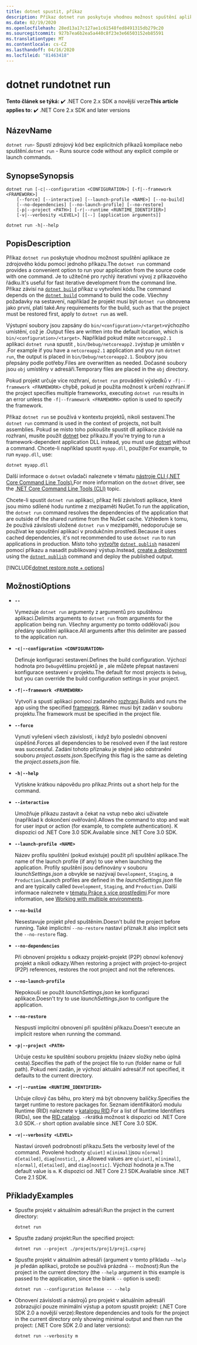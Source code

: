 ```yaml
---
title: dotnet spustit, příkaz
description: Příkaz dotnet run poskytuje vhodnou možnost spuštění aplikace ze zdrojového kódu.
ms.date: 02/19/2020
ms.openlocfilehash: 28ed13a17c127ae1c61548fed8491315db279c20
ms.sourcegitcommit: 927b7ea6b2ea5a440c8f23e3e66503152eb85591
ms.translationtype: MT
ms.contentlocale: cs-CZ
ms.lasthandoff: 04/16/2020
ms.locfileid: "81463418"
---
```

# <a name="dotnet-run"></a><span data-ttu-id="781c0-103">dotnet run</span><span class="sxs-lookup"><span data-stu-id="781c0-103">dotnet run</span></span>

<span data-ttu-id="781c0-104">**Tento článek se týká:** ✔️ .NET Core 2.x SDK a novější verze</span><span class="sxs-lookup"><span data-stu-id="781c0-104">**This article applies to:** ✔️ .NET Core 2.x SDK and later versions</span></span>

## <a name="name"></a><span data-ttu-id="781c0-105">Název</span><span class="sxs-lookup"><span data-stu-id="781c0-105">Name</span></span>

<span data-ttu-id="781c0-106">`dotnet run`- Spustí zdrojový kód bez explicitních příkazů kompilace nebo spuštění.</span><span class="sxs-lookup"><span data-stu-id="781c0-106">`dotnet run` - Runs source code without any explicit compile or launch commands.</span></span>

## <a name="synopsis"></a><span data-ttu-id="781c0-107">Synopse</span><span class="sxs-lookup"><span data-stu-id="781c0-107">Synopsis</span></span>

```dotnetcli
dotnet run [-c|--configuration <CONFIGURATION>] [-f|--framework <FRAMEWORK>]
    [--force] [--interactive] [--launch-profile <NAME>] [--no-build]
    [--no-dependencies] [--no-launch-profile] [--no-restore]
    [-p|--project <PATH>] [-r|--runtime <RUNTIME_IDENTIFIER>]
    [-v|--verbosity <LEVEL>] [[--] [application arguments]]

dotnet run -h|--help
```

## <a name="description"></a><span data-ttu-id="781c0-108">Popis</span><span class="sxs-lookup"><span data-stu-id="781c0-108">Description</span></span>

<span data-ttu-id="781c0-109">Příkaz `dotnet run` poskytuje vhodnou možnost spuštění aplikace ze zdrojového kódu pomocí jednoho příkazu.</span><span class="sxs-lookup"><span data-stu-id="781c0-109">The `dotnet run` command provides a convenient option to run your application from the source code with one command.</span></span> <span data-ttu-id="781c0-110">Je to užitečné pro rychlý iterativní vývoj z příkazového řádku.</span><span class="sxs-lookup"><span data-stu-id="781c0-110">It's useful for fast iterative development from the command line.</span></span> <span data-ttu-id="781c0-111">Příkaz závisí na [`dotnet build`](dotnet-build.md) příkaz u vytvoření kódu.</span><span class="sxs-lookup"><span data-stu-id="781c0-111">The command depends on the [`dotnet build`](dotnet-build.md) command to build the code.</span></span> <span data-ttu-id="781c0-112">Všechny požadavky na sestavení, například že projekt musí být `dotnet run` obnovena jako první, platí také.</span><span class="sxs-lookup"><span data-stu-id="781c0-112">Any requirements for the build, such as that the project must be restored first, apply to `dotnet run` as well.</span></span>

<span data-ttu-id="781c0-113">Výstupní soubory jsou zapsány do `bin/<configuration>/<target>`výchozího umístění, což je .</span><span class="sxs-lookup"><span data-stu-id="781c0-113">Output files are written into the default location, which is `bin/<configuration>/<target>`.</span></span> <span data-ttu-id="781c0-114">Například pokud máte `netcoreapp2.1` aplikaci `dotnet run`a spustit , `bin/Debug/netcoreapp2.1`výstup je umístěn v .</span><span class="sxs-lookup"><span data-stu-id="781c0-114">For example if you have a `netcoreapp2.1` application and you run `dotnet run`, the output is placed in `bin/Debug/netcoreapp2.1`.</span></span> <span data-ttu-id="781c0-115">Soubory jsou přepsány podle potřeby.</span><span class="sxs-lookup"><span data-stu-id="781c0-115">Files are overwritten as needed.</span></span> <span data-ttu-id="781c0-116">Dočasné soubory jsou `obj` umístěny v adresáři.</span><span class="sxs-lookup"><span data-stu-id="781c0-116">Temporary files are placed in the `obj` directory.</span></span>

<span data-ttu-id="781c0-117">Pokud projekt určuje více rozhraní, `dotnet run` provádění výsledků v `-f|--framework <FRAMEWORK>` chybě, pokud je použita možnost k určení rozhraní.</span><span class="sxs-lookup"><span data-stu-id="781c0-117">If the project specifies multiple frameworks, executing `dotnet run` results in an error unless the `-f|--framework <FRAMEWORK>` option is used to specify the framework.</span></span>

<span data-ttu-id="781c0-118">Příkaz `dotnet run` se používá v kontextu projektů, nikoli sestavení.</span><span class="sxs-lookup"><span data-stu-id="781c0-118">The `dotnet run` command is used in the context of projects, not built assemblies.</span></span> <span data-ttu-id="781c0-119">Pokud se místo toho pokoušíte spustit dll aplikace závislé na rozhraní, musíte použít [dotnet](dotnet.md) bez příkazu.</span><span class="sxs-lookup"><span data-stu-id="781c0-119">If you're trying to run a framework-dependent application DLL instead, you must use [dotnet](dotnet.md) without a command.</span></span> <span data-ttu-id="781c0-120">Chcete-li například spustit `myapp.dll`, použijte:</span><span class="sxs-lookup"><span data-stu-id="781c0-120">For example, to run `myapp.dll`, use:</span></span>

```dotnetcli
dotnet myapp.dll
```

<span data-ttu-id="781c0-121">Další informace o `dotnet` ovladači naleznete v tématu [nástroje CLI (.NET Core Command Line Tools).](index.md)</span><span class="sxs-lookup"><span data-stu-id="781c0-121">For more information on the `dotnet` driver, see the [.NET Core Command Line Tools (CLI)](index.md) topic.</span></span>

<span data-ttu-id="781c0-122">Chcete-li spustit `dotnet run` aplikaci, příkaz řeší závislosti aplikace, které jsou mimo sdílené hodu runtime z mezipaměti NuGet.</span><span class="sxs-lookup"><span data-stu-id="781c0-122">To run the application, the `dotnet run` command resolves the dependencies of the application that are outside of the shared runtime from the NuGet cache.</span></span> <span data-ttu-id="781c0-123">Vzhledem k tomu, že používá závislosti uložené `dotnet run` v mezipaměti, nedoporučuje se používat ke spouštění aplikací v produkčním prostředí.</span><span class="sxs-lookup"><span data-stu-id="781c0-123">Because it uses cached dependencies, it's not recommended to use `dotnet run` to run applications in production.</span></span> <span data-ttu-id="781c0-124">Místo toho [vytvořte](../deploying/index.md) [`dotnet publish`](dotnet-publish.md) nasazení pomocí příkazu a nasadit publikovaný výstup.</span><span class="sxs-lookup"><span data-stu-id="781c0-124">Instead, [create a deployment](../deploying/index.md) using the [`dotnet publish`](dotnet-publish.md) command and deploy the published output.</span></span>

[!INCLUDE[dotnet restore note + options](~/includes/dotnet-restore-note-options.md)]

## <a name="options"></a><span data-ttu-id="781c0-125">Možnosti</span><span class="sxs-lookup"><span data-stu-id="781c0-125">Options</span></span>

- **`--`**

  <span data-ttu-id="781c0-126">Vymezuje `dotnet run` argumenty z argumentů pro spuštěnou aplikaci.</span><span class="sxs-lookup"><span data-stu-id="781c0-126">Delimits arguments to `dotnet run` from arguments for the application being run.</span></span> <span data-ttu-id="781c0-127">Všechny argumenty po tomto oddělovači jsou předány spuštění aplikace.</span><span class="sxs-lookup"><span data-stu-id="781c0-127">All arguments after this delimiter are passed to the application run.</span></span>

- **`-c|--configuration <CONFIGURATION>`**

  <span data-ttu-id="781c0-128">Definuje konfiguraci sestavení.</span><span class="sxs-lookup"><span data-stu-id="781c0-128">Defines the build configuration.</span></span> <span data-ttu-id="781c0-129">Výchozí hodnota pro `Debug`většinu projektů je , ale můžete přepsat nastavení konfigurace sestavení v projektu.</span><span class="sxs-lookup"><span data-stu-id="781c0-129">The default for most projects is `Debug`, but you can override the build configuration settings in your project.</span></span>

- **`-f|--framework <FRAMEWORK>`**

  <span data-ttu-id="781c0-130">Vytvoří a spustí aplikaci pomocí zadaného [rozhraní](../../standard/frameworks.md).</span><span class="sxs-lookup"><span data-stu-id="781c0-130">Builds and runs the app using the specified [framework](../../standard/frameworks.md).</span></span> <span data-ttu-id="781c0-131">Rámec musí být zadán v souboru projektu.</span><span class="sxs-lookup"><span data-stu-id="781c0-131">The framework must be specified in the project file.</span></span>

- **`--force`**

  <span data-ttu-id="781c0-132">Vynutí vyřešení všech závislostí, i když bylo poslední obnovení úspěšné.</span><span class="sxs-lookup"><span data-stu-id="781c0-132">Forces all dependencies to be resolved even if the last restore was successful.</span></span> <span data-ttu-id="781c0-133">Zadání tohoto příznaku je stejné jako odstranění souboru *project.assets.json.*</span><span class="sxs-lookup"><span data-stu-id="781c0-133">Specifying this flag is the same as deleting the *project.assets.json* file.</span></span>

- **`-h|--help`**

  <span data-ttu-id="781c0-134">Vytiskne krátkou nápovědu pro příkaz.</span><span class="sxs-lookup"><span data-stu-id="781c0-134">Prints out a short help for the command.</span></span>

- **`--interactive`**

  <span data-ttu-id="781c0-135">Umožňuje příkazu zastavit a čekat na vstup nebo akci uživatele (například k dokončení ověřování).</span><span class="sxs-lookup"><span data-stu-id="781c0-135">Allows the command to stop and wait for user input or action (for example, to complete authentication).</span></span> <span data-ttu-id="781c0-136">K dispozici od .NET Core 3.0 SDK.</span><span class="sxs-lookup"><span data-stu-id="781c0-136">Available since .NET Core 3.0 SDK.</span></span>

- **`--launch-profile <NAME>`**

  <span data-ttu-id="781c0-137">Název profilu spuštění (pokud existuje) použít při spuštění aplikace.</span><span class="sxs-lookup"><span data-stu-id="781c0-137">The name of the launch profile (if any) to use when launching the application.</span></span> <span data-ttu-id="781c0-138">Profily spuštění jsou definovány v souboru *launchSettings.json* a obvykle se nazývají `Development`, `Staging`, a `Production`.</span><span class="sxs-lookup"><span data-stu-id="781c0-138">Launch profiles are defined in the *launchSettings.json* file and are typically called `Development`, `Staging`, and `Production`.</span></span> <span data-ttu-id="781c0-139">Další informace naleznete v [tématu Práce s více prostředími](/aspnet/core/fundamentals/environments).</span><span class="sxs-lookup"><span data-stu-id="781c0-139">For more information, see [Working with multiple environments](/aspnet/core/fundamentals/environments).</span></span>

- **`--no-build`**

  <span data-ttu-id="781c0-140">Nesestavuje projekt před spuštěním.</span><span class="sxs-lookup"><span data-stu-id="781c0-140">Doesn't build the project before running.</span></span> <span data-ttu-id="781c0-141">Také implicitní `--no-restore` nastaví příznak.</span><span class="sxs-lookup"><span data-stu-id="781c0-141">It also implicit sets the `--no-restore` flag.</span></span>

- **`--no-dependencies`**

  <span data-ttu-id="781c0-142">Při obnovení projektu s odkazy projekt-projekt (P2P) obnoví kořenový projekt a nikoli odkazy.</span><span class="sxs-lookup"><span data-stu-id="781c0-142">When restoring a project with project-to-project (P2P) references, restores the root project and not the references.</span></span>

- **`--no-launch-profile`**

  <span data-ttu-id="781c0-143">Nepokouší se použít *launchSettings.json* ke konfiguraci aplikace.</span><span class="sxs-lookup"><span data-stu-id="781c0-143">Doesn't try to use *launchSettings.json* to configure the application.</span></span>

- **`--no-restore`**

  <span data-ttu-id="781c0-144">Nespustí implicitní obnovení při spuštění příkazu.</span><span class="sxs-lookup"><span data-stu-id="781c0-144">Doesn't execute an implicit restore when running the command.</span></span>

- **`-p|--project <PATH>`**

  <span data-ttu-id="781c0-145">Určuje cestu ke spuštění souboru projektu (název složky nebo úplná cesta).</span><span class="sxs-lookup"><span data-stu-id="781c0-145">Specifies the path of the project file to run (folder name or full path).</span></span> <span data-ttu-id="781c0-146">Pokud není zadán, je výchozí aktuální adresář.</span><span class="sxs-lookup"><span data-stu-id="781c0-146">If not specified, it defaults to the current directory.</span></span>

- **`-r|--runtime <RUNTIME_IDENTIFIER>`**

  <span data-ttu-id="781c0-147">Určuje cílový čas běhu, pro který má být obnoveny balíčky.</span><span class="sxs-lookup"><span data-stu-id="781c0-147">Specifies the target runtime to restore packages for.</span></span> <span data-ttu-id="781c0-148">Seznam identifikátorů modulu Runtime (RID) naleznete v [katalogu RID](../rid-catalog.md).</span><span class="sxs-lookup"><span data-stu-id="781c0-148">For a list of Runtime Identifiers (RIDs), see the [RID catalog](../rid-catalog.md).</span></span> <span data-ttu-id="781c0-149">`-r`krátká možnost k dispozici od .NET Core 3.0 SDK.</span><span class="sxs-lookup"><span data-stu-id="781c0-149">`-r` short option available since .NET Core 3.0 SDK.</span></span>

- **`-v|--verbosity <LEVEL>`**

  <span data-ttu-id="781c0-150">Nastaví úroveň podrobností příkazu.</span><span class="sxs-lookup"><span data-stu-id="781c0-150">Sets the verbosity level of the command.</span></span> <span data-ttu-id="781c0-151">Povolené hodnoty `q[uiet]` `m[inimal]`jsou `n[ormal]` `d[etailed]`, `diag[nostic]`, , a .</span><span class="sxs-lookup"><span data-stu-id="781c0-151">Allowed values are `q[uiet]`, `m[inimal]`, `n[ormal]`, `d[etailed]`, and `diag[nostic]`.</span></span> <span data-ttu-id="781c0-152">Výchozí hodnota je `m`.</span><span class="sxs-lookup"><span data-stu-id="781c0-152">The default value is `m`.</span></span> <span data-ttu-id="781c0-153">K dispozici od .NET Core 2.1 SDK.</span><span class="sxs-lookup"><span data-stu-id="781c0-153">Available since .NET Core 2.1 SDK.</span></span>

## <a name="examples"></a><span data-ttu-id="781c0-154">Příklady</span><span class="sxs-lookup"><span data-stu-id="781c0-154">Examples</span></span>

- <span data-ttu-id="781c0-155">Spusťte projekt v aktuálním adresáři:</span><span class="sxs-lookup"><span data-stu-id="781c0-155">Run the project in the current directory:</span></span>

  ```dotnetcli
  dotnet run
  ```

- <span data-ttu-id="781c0-156">Spusťte zadaný projekt:</span><span class="sxs-lookup"><span data-stu-id="781c0-156">Run the specified project:</span></span>

  ```dotnetcli
  dotnet run --project ./projects/proj1/proj1.csproj
  ```

- <span data-ttu-id="781c0-157">Spusťte projekt v aktuálním adresáři (argument v tomto příkladu `--help` je předán aplikaci, protože se používá prázdná `--` možnost):</span><span class="sxs-lookup"><span data-stu-id="781c0-157">Run the project in the current directory (the `--help` argument in this example is passed to the application, since the blank `--` option is used):</span></span>

  ```dotnetcli
  dotnet run --configuration Release -- --help
  ```

- <span data-ttu-id="781c0-158">Obnovení závislostí a nástrojů pro projekt v aktuálním adresáři zobrazující pouze minimální výstup a potom spustit projekt: (.NET Core SDK 2.0 a novější verze):</span><span class="sxs-lookup"><span data-stu-id="781c0-158">Restore dependencies and tools for the project in the current directory only showing minimal output and then run the project: (.NET Core SDK 2.0 and later versions):</span></span>

  ```dotnetcli
  dotnet run --verbosity m
  ```
